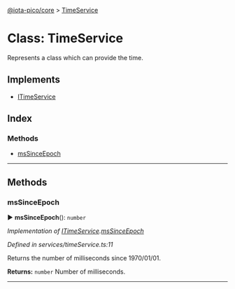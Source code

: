 [@iota-pico/core](../README.md) > [TimeService](../classes/timeservice.md)



# Class: TimeService


Represents a class which can provide the time.

## Implements

* [ITimeService](../interfaces/itimeservice.md)

## Index

### Methods

* [msSinceEpoch](timeservice.md#mssinceepoch)



---
## Methods
<a id="mssinceepoch"></a>

###  msSinceEpoch

► **msSinceEpoch**(): `number`



*Implementation of [ITimeService](../interfaces/itimeservice.md).[msSinceEpoch](../interfaces/itimeservice.md#mssinceepoch)*

*Defined in services/timeService.ts:11*



Returns the number of milliseconds since 1970/01/01.




**Returns:** `number`
Number of milliseconds.






___


